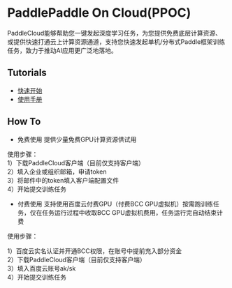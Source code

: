# PaddlePaddle On Cloud(PPOC)
PaddleCloud能够帮助您一键发起深度学习任务，为您提供免费底层计算资源、或提供快速打通云上计算资源通道，支持您快速发起单机/分布式Paddle框架训练任务，致力于推动AI应用更广泛地落地。

## Tutorials

- [快速开始](./doc/tutorial_cn.md)
- [使用手册](./doc/usage_cn.md)


## How To
- 免费使用
提供少量免费GPU计算资源供试用 


 使用步骤：<br />
 1）下载PaddleCloud客户端（目前仅支持客户端） <br />
 2）填入企业或组织邮箱，申请token <br />
 3）将邮件中的token填入客户端配置文件 <br />
 4）开始提交训练任务 <br />

- 付费使用
支持使用百度云付费GPU（付费BCC GPU虚拟机）按需跑训练任务，仅在任务运行过程中收取BCC GPU虚拟机费用，任务运行完自动结束计费 <br />

使用步骤：<br />

1）百度云实名认证并开通BCC权限，在账号中提前充入部分资金 <br />
2）下载PaddleCloud客户端（目前仅支持客户端） <br />
3）填入百度云账号ak/sk <br />
4）开始提交训练任务 <br />

